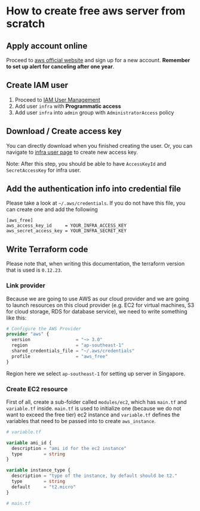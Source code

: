 # How to create free aws server from scratch

## Apply account online

Proceed to [aws official website](https://aws.amazon.com/) and sign up for a new account. __Remember to set up alert for canceling after one year__.

## Create IAM user

1. Proceed to [IAM User Management](https://console.aws.amazon.com/iam/home?region=us-east-2#/users)
2. Add user `infra` with __Programmatic access__
3. Add user `infra` into `admin` group with `AdministratorAccess` policy

## Download / Create access key

You can directly download when you finished creating the user. Or, you can navigate to [infra user page](https://console.aws.amazon.com/iam/home?region=us-east-2#/users/infra?section=security_credentials) to create new access key.

Note: After this step, you should be able to have `AccessKeyId` and `SecretAccessKey` for infra user.

## Add the authentication info into credential file

Please take a look at `~/.aws/credentials`. If you do not have this file, you can create one and add the following

```text
[aws_free]
aws_access_key_id     = YOUR_INFRA_ACCESS_KEY
aws_secret_access_key = YOUR_INFRA_SECRET_KEY
```

## Write Terraform code

Please note that, when writing this documentation, the terraform version that is used is `0.12.23`.

### Link provider

Because we are going to use AWS as our cloud provider and we are going to launch resources on this cloud provider (e.g. EC2 for virtual machines, S3 for cloud storage, RDS for database service), we need to write something like this:

```terraform
# Configure the AWS Provider
provider "aws" {
  version                 = "~> 3.0"
  region                  = "ap-southeast-1"
  shared_credentials_file = "~/.aws/credentials" 
  profile                 = "aws_free"
}
```

Region here we select `ap-southeast-1` for setting up server in Singapore.

### Create EC2 resource

First of all, create a sub-folder called `modules/ec2`, which has `main.tf` and `variable.tf` inside. `main.tf` is used to initialize one (because we do not want to exceed the free tier) ec2 instance and `variable.tf` defines the variables that need to be passed into to create `aws_instance`.

```terraform
# variable.tf

variable ami_id {
  description = "ami id for the ec2 instance"
  type        = string
}

variable instance_type {
  description = "type of the instance, by default should be t2."
  type        = string
  default     = "t2.micro"
}
```

```terraform
# main.tf


```
